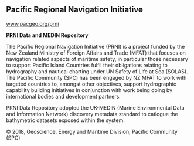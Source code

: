 Pacific Regional Navigation Initiative
--------------------------------------

www.pacgeo.org/prni

**PRNI Data and MEDIN Repository**

The Pacific Regional Navigation Initiative (PRNI) is a project funded by the New Zealand Ministry of Foreign Affairs and Trade (MFAT) that focuses on navigation related aspects of maritime safety, in particular those necessary to support Pacific Island Countries fulfil their obligations relating to hydrography and nautical charting under UN Safety of Life at Sea (SOLAS). The Pacific Community (SPC) has been engaged by NZ MFAT to work with targeted countries to, amongst other objectives, support hydrographic capability building initiatives in conjunction with work being doing by international bodies and development partners.

PRNI Data Repository adopted the UK-MEDIN (Marine Environmental Data and Information Network) discovery metadata standard to catlogue the bathymetric datasets exposed within the system.


© 2018, Geoscience, Energy and Maritime Division, Pacific Community (SPC)
